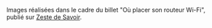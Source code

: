 Images réalisées dans le cadre du billet "Où placer son routeur Wi-Fi", publié sur [Zeste de Savoir](https://zestedesavoir.com/).  
